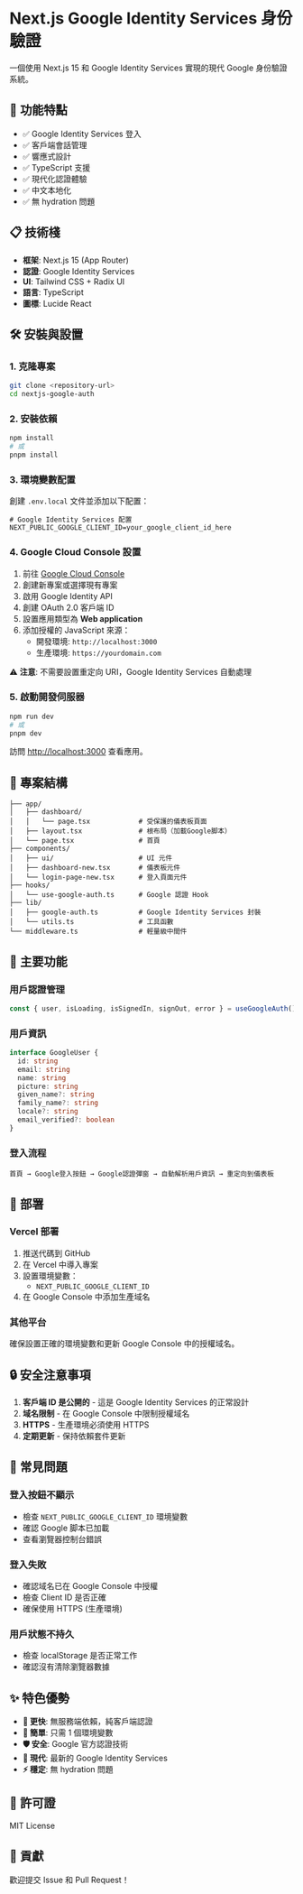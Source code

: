 # Next.js Google Identity Services 身份驗證

一個使用 Next.js 15 和 Google Identity Services 實現的現代 Google 身份驗證系統。

## 🚀 功能特點

- ✅ Google Identity Services 登入
- ✅ 客戶端會話管理
- ✅ 響應式設計
- ✅ TypeScript 支援
- ✅ 現代化認證體驗
- ✅ 中文本地化
- ✅ 無 hydration 問題

## 📋 技術棧

- **框架**: Next.js 15 (App Router)
- **認證**: Google Identity Services
- **UI**: Tailwind CSS + Radix UI
- **語言**: TypeScript
- **圖標**: Lucide React

## 🛠️ 安裝與設置

### 1. 克隆專案

```bash
git clone <repository-url>
cd nextjs-google-auth
```

### 2. 安裝依賴

```bash
npm install
# 或
pnpm install
```

### 3. 環境變數配置

創建 `.env.local` 文件並添加以下配置：

```env
# Google Identity Services 配置
NEXT_PUBLIC_GOOGLE_CLIENT_ID=your_google_client_id_here
```

### 4. Google Cloud Console 設置

1. 前往 [Google Cloud Console](https://console.cloud.google.com/)
2. 創建新專案或選擇現有專案
3. 啟用 Google Identity API
4. 創建 OAuth 2.0 客戶端 ID
5. 設置應用類型為 **Web application**
6. 添加授權的 JavaScript 來源：
   - 開發環境: `http://localhost:3000`
   - 生產環境: `https://yourdomain.com`

⚠️ **注意**: 不需要設置重定向 URI，Google Identity Services 自動處理

### 5. 啟動開發伺服器

```bash
npm run dev
# 或
pnpm dev
```

訪問 [http://localhost:3000](http://localhost:3000) 查看應用。

## 📁 專案結構

```
├── app/
│   ├── dashboard/
│   │   └── page.tsx            # 受保護的儀表板頁面
│   ├── layout.tsx              # 根布局（加載Google脚本）
│   └── page.tsx                # 首頁
├── components/
│   ├── ui/                     # UI 元件
│   ├── dashboard-new.tsx       # 儀表板元件
│   └── login-page-new.tsx      # 登入頁面元件
├── hooks/
│   └── use-google-auth.ts      # Google 認證 Hook
├── lib/
│   ├── google-auth.ts          # Google Identity Services 封裝
│   └── utils.ts                # 工具函數
└── middleware.ts               # 輕量級中間件
```

## 🔧 主要功能

### 用戶認證管理
```typescript
const { user, isLoading, isSignedIn, signOut, error } = useGoogleAuth()
```

### 用戶資訊
```typescript
interface GoogleUser {
  id: string
  email: string
  name: string
  picture: string
  given_name?: string
  family_name?: string
  locale?: string
  email_verified?: boolean
}
```

### 登入流程
```
首頁 → Google登入按鈕 → Google認證彈窗 → 自動解析用戶資訊 → 重定向到儀表板
```

## 🚀 部署

### Vercel 部署

1. 推送代碼到 GitHub
2. 在 Vercel 中導入專案
3. 設置環境變數：
   - `NEXT_PUBLIC_GOOGLE_CLIENT_ID`
4. 在 Google Console 中添加生產域名

### 其他平台

確保設置正確的環境變數和更新 Google Console 中的授權域名。

## 🔒 安全注意事項

1. **客戶端 ID 是公開的** - 這是 Google Identity Services 的正常設計
2. **域名限制** - 在 Google Console 中限制授權域名
3. **HTTPS** - 生產環境必須使用 HTTPS
4. **定期更新** - 保持依賴套件更新

## 🐛 常見問題

### 登入按鈕不顯示
- 檢查 `NEXT_PUBLIC_GOOGLE_CLIENT_ID` 環境變數
- 確認 Google 脚本已加載
- 查看瀏覽器控制台錯誤

### 登入失敗
- 確認域名已在 Google Console 中授權
- 檢查 Client ID 是否正確
- 確保使用 HTTPS (生產環境)

### 用戶狀態不持久
- 檢查 localStorage 是否正常工作
- 確認沒有清除瀏覽器數據

## ✨ 特色優勢

- **🚀 更快**: 無服務端依賴，純客戶端認證
- **🔧 簡單**: 只需 1 個環境變數
- **🛡️ 安全**: Google 官方認證技術
- **📱 現代**: 最新的 Google Identity Services
- **⚡ 穩定**: 無 hydration 問題

## 📄 許可證

MIT License

## 🤝 貢獻

歡迎提交 Issue 和 Pull Request！ 